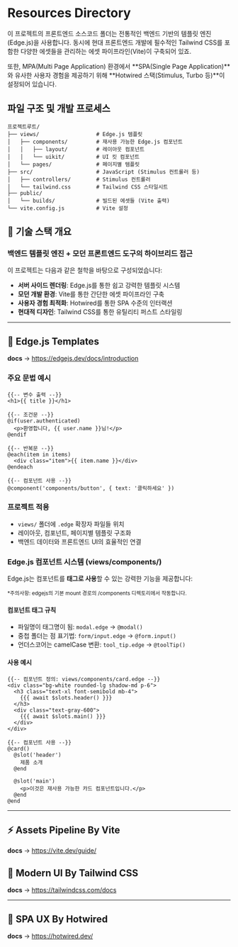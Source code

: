 # Resources Directory

이 프로젝트의 프론트엔드 소스코드 폴더는 전통적인 백엔드 기반의 템플릿 엔진(Edge.js)을 사용합니다. 동시에 현대 프론트엔드 개발에 필수적인 Tailwind CSS를 포함한 다양한 에셋들을 관리하는 에셋 파이프라인(Vite)이 구축되어 있죠.

또한, MPA(Multi Page Application) 환경에서 **SPA(Single Page Application)**와 유사한 사용자 경험을 제공하기 위해 **Hotwired 스택(Stimulus, Turbo 등)**이 설정되어 있습니다.

## 파일 구조 및 개발 프로세스

```
프로젝트루트/
├── views/                  # Edge.js 템플릿
│   ├── components/         # 재사용 가능한 Edge.js 컴포넌트
│   │   ├── layout/         # 레이아웃 컴포넌트
│   │   └── uikit/          # UI 킷 컴포넌트
│   └── pages/              # 페이지별 템플릿
├── src/                    # JavaScript (Stimulus 컨트롤러 등)
│   ├── controllers/        # Stimulus 컨트롤러
│   └── tailwind.css        # Tailwind CSS 스타일시트
├── public/
│   └── builds/             # 빌드된 에셋들 (Vite 출력)
└── vite.config.js          # Vite 설정
```

## 🔧 기술 스택 개요

### 백엔드 템플릿 엔진 + 모던 프론트엔드 도구의 하이브리드 접근

이 프로젝트는 다음과 같은 철학을 바탕으로 구성되었습니다:

- **서버 사이드 렌더링**: Edge.js를 통한 쉽고 강력한 템플릿 시스템
- **모던 개발 환경**: Vite를 통한 간단한 에셋 파이프라인 구축
- **사용자 경험 최적화**: Hotwired를 통한 SPA 수준의 인터랙션
- **현대적 디자인**: Tailwind CSS를 통한 유틸리티 퍼스트 스타일링

---

## 📝 Edge.js Templates

**docs** → https://edgejs.dev/docs/introduction

### 주요 문법 예시
```edge
{{-- 변수 출력 --}}
<h1>{{ title }}</h1>

{{-- 조건문 --}}
@if(user.authenticated)
  <p>환영합니다, {{ user.name }}님!</p>
@endif

{{-- 반복문 --}}
@each(item in items)
  <div class="item">{{ item.name }}</div>
@endeach

{{-- 컴포넌트 사용 --}}
@component('components/button', { text: '클릭하세요' })
```

### 프로젝트 적용
- `views/` 폴더에 `.edge` 확장자 파일들 위치
- 레이아웃, 컴포넌트, 페이지별 템플릿 구조화
- 백엔드 데이터와 프론트엔드 UI의 효율적인 연결
 
### Edge.js 컴포넌트 시스템 (views/components/)
Edge.js는 컴포넌트를 **태그로 사용**할 수 있는 강력한 기능을 제공합니다:

<sub>*주의사항: edgejs의 기본 mount 경로의 /components 디렉토리에서 작동합니다.</sub>

#### 컴포넌트 태그 규칙
- 파일명이 태그명이 됨: `modal.edge` → `@modal()`
- 중첩 폴더는 점 표기법: `form/input.edge` → `@form.input()`
- 언더스코어는 camelCase 변환: `tool_tip.edge` → `@toolTip()`

#### 사용 예시
```edge
{{-- 컴포넌트 정의: views/components/card.edge --}}
<div class="bg-white rounded-lg shadow-md p-6">
  <h3 class="text-xl font-semibold mb-4">
    {{{ await $slots.header() }}}
  </h3>
  <div class="text-gray-600">
    {{{ await $slots.main() }}}
  </div>
</div>

{{-- 컴포넌트 사용 --}}
@card()
  @slot('header')
    제품 소개
  @end
  
  @slot('main')
    <p>이것은 재사용 가능한 카드 컴포넌트입니다.</p>
  @end
@end
```

---

## ⚡ Assets Pipeline By Vite

**docs** → https://vite.dev/guide/

## 🎨 Modern UI By Tailwind CSS

**docs** → https://tailwindcss.com/docs

---

## 🚀 SPA UX By Hotwired

**docs** → https://hotwired.dev/